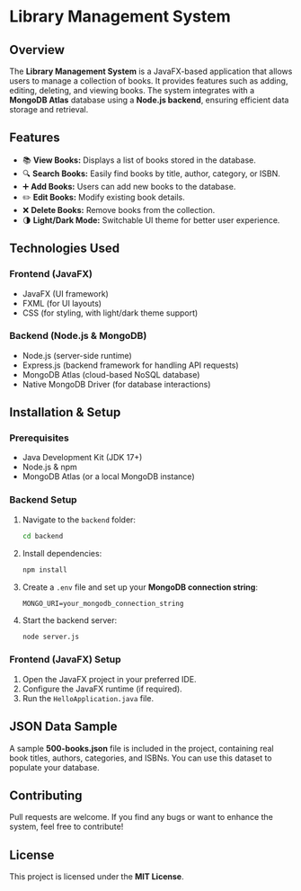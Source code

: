 # Library Management System

## Overview
The **Library Management System** is a JavaFX-based application that allows users to manage a collection of books. It provides features such as adding, editing, deleting, and viewing books. The system integrates with a **MongoDB Atlas** database using a **Node.js backend**, ensuring efficient data storage and retrieval.

## Features
- 📚 **View Books:** Displays a list of books stored in the database.
- 🔍 **Search Books:** Easily find books by title, author, category, or ISBN.
- ➕ **Add Books:** Users can add new books to the database.
- ✏️ **Edit Books:** Modify existing book details.
- ❌ **Delete Books:** Remove books from the collection.
- 🌗 **Light/Dark Mode:** Switchable UI theme for better user experience.

## Technologies Used
### Frontend (JavaFX)
- JavaFX (UI framework)
- FXML (for UI layouts)
- CSS (for styling, with light/dark theme support)

### Backend (Node.js & MongoDB)
- Node.js (server-side runtime)
- Express.js (backend framework for handling API requests)
- MongoDB Atlas (cloud-based NoSQL database)
- Native MongoDB Driver (for database interactions)

## Installation & Setup
### Prerequisites
- Java Development Kit (JDK 17+)
- Node.js & npm
- MongoDB Atlas (or a local MongoDB instance)

### Backend Setup
1. Navigate to the `backend` folder:
   ```sh
   cd backend
   ```
2. Install dependencies:
   ```sh
   npm install
   ```
3. Create a `.env` file and set up your **MongoDB connection string**:
   ```env
   MONGO_URI=your_mongodb_connection_string
   ```
4. Start the backend server:
   ```sh
   node server.js
   ```

### Frontend (JavaFX) Setup
1. Open the JavaFX project in your preferred IDE.
2. Configure the JavaFX runtime (if required).
3. Run the `HelloApplication.java` file.

## JSON Data Sample
A sample **500-books.json** file is included in the project, containing real book titles, authors, categories, and ISBNs. You can use this dataset to populate your database.

## Contributing
Pull requests are welcome. If you find any bugs or want to enhance the system, feel free to contribute!

## License
This project is licensed under the **MIT License**.

